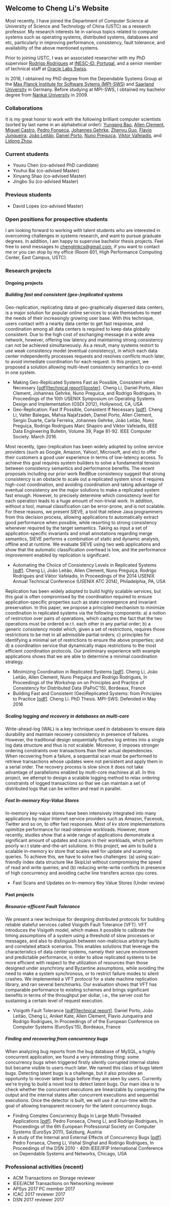 ## Welcome to Cheng Li's Website

Most recently, I have joined the Department of Computer Science at University of Science and Technology of China (USTC) as a research professor. My research interests lie in various topics related to computer systems such as operating systems, distributed systems, databases and etc, particularly in improving performance, consistency, fault tolerance, and availability of the above mentioned systems.

Prior to joining USTC, I was an associated researcher with my PhD supervisor [Rodrigo Rodrigues](http://www.gsd.inesc-id.pt/~rodrigo/) at [INESC-ID, Portugal](http://www.gsd.inesc-id.pt/), and a senior member of technical staff at [Oracle Labs Swiss](https://labs.oracle.com/pls/apex/f?p=94065:23:2478385225960::NO::P23_LOCATION_ID:69). 

In 2016, I obtained my PhD degree from the Dependable Systems Group at the [Max Planck Institute for Software Sytems (MPI-SWS)](www.mpi-sws.org) and [Saarland University](http://www.cs.uni-saarland.de/) in Germany. Before studying at MPI-SWS, I obtained my bachelor degree from [Nankai University](http://nankai.en.school.cucas.cn/) in 2009.

### Collaborations

It is my great honor to work with the following brilliant computer scientists (sorted by last name in an alphabetical order): [Yungang Bao](http://asg.ict.ac.cn/baoyg/), [Allen Clement](http://www.mpi-sws.org/~aclement/), [Miguel Castro](https://www.microsoft.com/en-us/research/people/mcastro/), [Pedro Fonseca](https://homes.cs.washington.edu/~pfonseca/), [Johannes Gehrke](http://www.cs.cornell.edu/johannes/), [Zhenyu Guo](https://imzhenyu.github.io/about/), [Flavio Junqueira](https://github.com/fpj), [João Leitão](http://asc.di.fct.unl.pt/~jleitao/research.php), [Daniel Porto](https://sites.google.com/site/danielporto/), [Nuno Preguiça](http://asc.di.fct.unl.pt/~nmp/), [Viktor Vafeiadis](https://www.mpi-sws.org/~viktor/), and [Lidong Zhou](https://www.microsoft.com/en-us/research/people/lidongz/). 

### Current students
- Youxu Chen (co-advised PhD candidate)
- Youhui Bai (co-advised Master)
- Xinyang Shao (co-advised Master)
- Jingbo Su (co-advised Master)

### Previous students
- David Lopes (co-advised Master)

### Open positions for prospective students
I am looking forward to working with talent students who are interested in overcoming challenges in systems research, and want to pursue graduate degrees. In addition, I am happy to supervise bachelor thesis projects. Feel free to send messages to chenglinkcs@gmail.com, if you want to contact me or you can stop by my office (Room 601, High Performance Computing Center, East Campus, USTC).

### Research projects

#### Ongoing projects

##### Building fast and consistent (geo-)replicated systems

Geo-replication, replicating data at geo-graphically dispersed data centers, is a major solution for popular online services to scale themselves to meet the needs of their increasingly growing user base. With this technique, users contact with a nearby data center to get fast response, and coordination among all data centers is required to keep data globally consistent. Due to the high cost of exchanging message in a wide area network, however, offering low latency and maintaining strong consistency can not be achieved simultaneously. As a result, many systems restort to use weak consistency model (eventual consistency), in which each data center independently processes requests and resolves conflicts much later, to avoid immediate coordination for each request. In this project, we proposed a solution allowing multi-level consistency semantics to co-exist in one system. 

- Making Geo-Replicated Systems Fast as Possible, Consistent when Necessary [[pdf](https://people.mpi-sws.org/~chengli/papers/rbOSDI.pdf)][[technical report](https://people.mpi-sws.org/~chengli/trs/rbTR.pdf)][[poster](https://people.mpi-sws.org/~chengli/posters/rbPoster.pdf)]. Cheng Li, Daniel Porto, Allen Clement, Johannes Gehrke, Nuno Preguica, and Rodrigo Rodrigues, In Proceedings of the 10th USENIX Symposium on Operating Systems Design and Implementation (OSDI 2012), Hollywood, CA, USA
- Geo-Replication: Fast If Possible, Consistent If Necessary [[pdf](https://people.mpi-sws.org/~chengli/papers/p81.pdf)]. Cheng Li, Valter Balegas, Mahsa Najafzadeh, Daniel Porto, Allen Clement, Sergio Duarte, Carla Ferreira, Johannes Gehrke, João Leitão, Nuno Preguiça, Rodrigo Rodrigues Marc Shapiro and Viktor Vafeiadis, IEEE Data Engineering Bulletin, Volume 39, Page 81-92. IEEE Computer Society. March 2016.

Most recently, (geo-)replication has been widely adopted by online service providers (such as Google, Amazon, Yahoo!, Microsoft, and etc) to offer their customers a good user experience in terms of low-latency access. To achieve this goal requires system builders to solve a fundamental tension between consistency semantics and performance benefits. The recent proposals including our prior work RedBlue consistency suggest that strong consistency is an obstacle to scale out a replicated system since it requires high-cost coordination, and avoiding coordination and taking advantage of eventual consistency are the major solutions to make a replicated system fast enough. However, to precisely determine which consistency level for each operation leads to a huge amount of non-trivial work. In addition, without a tool, manual classification can be error-prone, and is not scalable. For these reasons, we present SIEVE, a tool that relieve Java programmers from this decision process, allowing applications to automatically extract good performance when possible, while resorting to strong consistency whenever required by the target semantics. Taking as input a set of application-specific invariants and small annotations regarding merge semantics, SIEVE performs a combination of static and dynamic analysis, offline and at runtime. We evaluate SIEVE using two web applications and show that the automatic classification overhead is low, and the performance improvement enabled by replication is significant. 

- Automating the Choice of Consistency Levels in Replicated Systems [[pdf](https://people.mpi-sws.org/~chengli/papers/sieve-usenix-atc-final.pdf)]. Cheng Li, João Leitão, Allen Clement, Nuno Preguiça, Rodrigo Rodrigues and Viktor Vafeiadis, In Proceedings of the 2014 USENIX Annual Technical Conference (USENIX ATC 2014), Philadelphia, PA, USA

Replication has been widely adopted to build highly scalable services, but this goal is often compromised by the coordination required to ensure application-specific properties such as state convergence and invariant preservation. In this paper, we propose a principled mechanism to minimize coordination in replicated systems via the following components: a) a notion of restriction over pairs of operations, which captures the fact that the two operations must be ordered w.r.t. each other in any partial order; b) a generic consistency model which, given a set of restrictions, requires those restrictions to be met in all admissible partial orders; c) principles for identifying a minimal set of restrictions to ensure the above properties; and d) a coordination service that dynamically maps restrictions to the most efficient coordination protocols. Our preliminary experience with example applications shows that we are able to determine a minimal coordination strategy. 

- Minimizing Coordination in Replicated Systems [[pdf](https://people.mpi-sws.org/~chengli/papers/a8-Li.pdf)]. Cheng Li, João Leitão, Allen Clement, Nuno Preguiça and Rodrigo Rodrigues, In Proceedings of the Workshop on on Principles and Practice of Consistency for Distributed Data (PaPoC'15), Bordeaux, France
- Building Fast and Consistent (Geo)Replicated Systems: from Principles to Practice [[pdf](https://people.mpi-sws.org/~chengli/thesis/final_version_thesis_cheng.pdf)]. Cheng Li. PhD Thesis. MPI-SWS. Defended in May 2016

##### Scaling logging and recovery in databases on multi-core

Write-ahead-log (WAL) is a key technique used in databases to ensure data durability and maintain recovery consistency in presence of failures. However, the traditional design sequentially flushes log entries into a single log data structure and thus is not scalable. Moreover, it imposes stronger ordering constraints over transactions than their actual dependencies. When recovering from a failure, a sequential scan must be performed to retrieve transactions whose updates were not persistent and apply them in a serial order. The recovery process is slow since it does not take advantage of parallelisms enabled by multi-core machines at all. In this project, we attempt to design a scalable logging method to relax ordering constraints of logged transactions so that we can maintain a set of distributed logs that can be written and read in parallel.

##### Fast In-memory Key-Value Stores

In-memory key-value stores have been intensively integrated into many applications by major Internet service providers such as Amazon, Faceook, Twitter and so on, to offer fast responses. Most of kv store implementations opimitize performance for read-intensive workloads. However, more recently, studies show that a wide range of applications demonstrate a significant amount of updates and scans in their workloads, which perform poorly w.r.t state-and-the-art solutions. In this project, we aim to build a scalable in-memory kv store that scales well for update and scanning queries. To achieve this, we have to solve two challenges: (a) using scan-friendly index data structure like SkipList without compromising the speed of read and write queries; and (b) reducing write-write conflicts in presence of high concurrency and avoiding cache line transfers across cpu cores.

- Fast Scans and Updates on In-memory Key Value Stores (Under review)

#### Past projects

##### Resource-efficent Fault Tolerance
We present a new technique for designing distributed protocols for building reliable stateful services called Visigoth Fault Tolerance (VFT). VFT introduces the Visigoth model, which makes it possible to calibrate the timing assumptions of a system using a threshold of slow processes or messages, and also to distinguish between non-malicious arbitrary faults and correlated attack scenarios. This enables
solutions that leverage the characteristics of data center systems, namely their secure environment and predictable performance, in order to allow replicated systems to be more efficient with respect to the utilization of resources than those designed under asynchrony and Byzantine assumptions, while avoiding the need to make a system synchronous, or to restrict failure modes to silent crashes. We
implemented a VFT protocol for a state machine replication library, and ran several benchmarks. Our evaluation shows that VFT has comparable performance to existing schemes and brings significant benefits in terms of the throughput per dollar, i.e., the server cost for sustaining a certain level of request execution.

- Visigoth Fault Tolerance [[pdf](https://people.mpi-sws.org/~chengli/papers/a8-porto.pdf)][[technical report](https://people.mpi-sws.org/~chengli/trs/vftTR.pdf)]. Daniel Porto, João Leitão, Cheng Li, Aniket Kate, Allen Clement, Flavio Junqueira and Rodrigo Rodrigues, In Proceedings of of the European Conference on Computer Systems (EuroSys'15), Bordeaux, France

##### Finding and recovering from concurrency bugs

When analyzing bug reports from the bug database of MySQL, a highly concurrent application, we found a very interesting thing: some concurrency bugs when triggered firstly silently corrupted internal states but became visible to users much later. We named this class of bugs latent bugs. Detecting latent bugs is a challenge, but it also provides an oppotunity to recover latent bugs before they are seen by users. Currently we're trying to build a novel tool to detect latent bugs. Our main idea is to check whether the concurrent executions are linearizable by comparing the output and the internal states after concurrent executions and sequential executions. Once the detector is built, we will use it at run-time with the goal of allowing transparent recovery for the latent concurrency bugs. 

- Finding Complex Concurrency Bugs in Large Multi-Threaded Applications [[pdf](https://people.mpi-sws.org/~chengli/papers/eurosys11-pike.pdf)]. Pedro Fonseca, Cheng Li, and Rodrigo Rodrigues, In Proceedings of the 6th European Professional Society on Computer Systems (EuroSys 2011), Salzburg, Austria
- A study of the Internal and External Effects of Concurrency Bugs [[pdf](https://people.mpi-sws.org/~chengli/papers/bug_study_dsn2010.pdf)]. Pedro Fonseca, Cheng Li, Vishal Singhal and Rodrigo Rodrigues, In Proceedings of the DSN 2010 - 40th IEEE/IFIP International Conference on Dependable Systems and Networks, Chicago, USA

### Professional activities (recent)
- ACM Transactions on Storage reviewer
- IEEE/ACM Transactions on Networking reviewer
- APSys 2017 PC member 2017
- ICAC 2017 reviewer 2017
- DSN 2017 reviewer 2017


